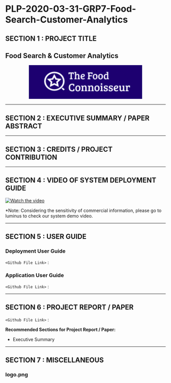 # PLP-2020-03-31-GRP7-Food-Search-Customer-Analytics
## SECTION 1 : PROJECT TITLE
## Food Search & Customer Analytics

<div align=center>
<img src="Miscellaneous/system-logo.png"
     style="" />
</div>


---
## SECTION 2 : EXECUTIVE SUMMARY / PAPER ABSTRACT



---
## SECTION 3 : CREDITS / PROJECT CONTRIBUTION



---
## SECTION 4 : VIDEO OF SYSTEM DEPLOYMENT GUIDE

[![Watch the video](http://img.youtube.com/vi/HmR8BYN2fGQ/0.jpg)](https://youtu.be/HmR8BYN2fGQ)

*Note: Considering the sensitivity of commercial information, please go to luminus to check our system demo video.


---
## SECTION 5 : USER GUIDE
### Deployment User Guide

`<Github File Link>` : 

### Application User Guide

`<Github File Link>` :

---
## SECTION 6 : PROJECT REPORT / PAPER

`<Github File Link>` :

**Recommended Sections for Project Report / Paper:**
- Executive Summary


---
## SECTION 7 : MISCELLANEOUS

### logo.png
